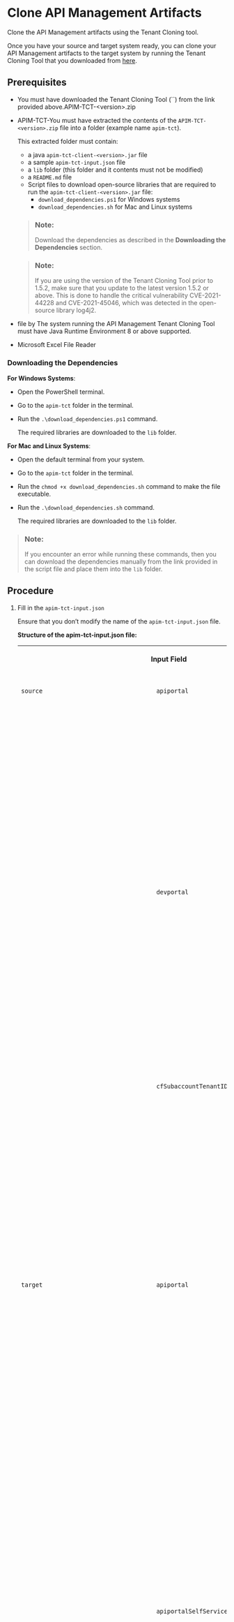 <!-- loio7abd887d54604e699543ef57c618c8d7 -->

# Clone API Management Artifacts

Clone the API Management artifacts using the Tenant Cloning tool.

Once you have your source and target system ready, you can clone your API Management artifacts to the target system by running the Tenant Cloning Tool that you downloaded from [here](https://help.sap.com/docs/link-disclaimer?site=https://repo1.maven.org/maven2/com/sap/apimgmt/apim-tct-sdk/1.7.2/apim-tct-sdk-1.7.2.zip).



<a name="loio7abd887d54604e699543ef57c618c8d7__section_fm2_zpd_4mb"/>

## Prerequisites

-   You must have downloaded the Tenant Cloning Tool \(``\) from the link provided above.APIM-TCT-<version\>.zip
-   APIM-TCT-You must have extracted the contents of the `APIM-TCT-<version>.zip` file into a folder \(example name `apim-tct`\).

    This extracted folder must contain:

    -   a java `apim-tct-client-<version>.jar` file
    -   a sample `apim-tct-input.json` file
    -   a `lib` folder \(this folder and it contents must not be modified\)
    -   a `README.md` file
    -   Script files to download open-source libraries that are required to run the `apim-tct-client-<version>.jar` file:
        -   `download_dependencies.ps1` for Windows systems
        -   `download_dependencies.sh` for Mac and Linux systems


    > ### Note:  
    > Download the dependencies as described in the **Downloading the Dependencies** section.

    > ### Note:  
    > If you are using the version of the Tenant Cloning Tool prior to 1.5.2, make sure that you update to the latest version 1.5.2 or above. This is done to handle the critical vulnerability CVE-2021-44228 and CVE-2021-45046, which was detected in the open-source library log4j2.

-   file by The system running the API Management Tenant Cloning Tool must have Java Runtime Environment 8 or above supported.
-   Microsoft Excel File Reader



### Downloading the Dependencies

**For Windows Systems**:

-   Open the PowerShell terminal.
-   Go to the `apim-tct` folder in the terminal.
-   Run the `.\download_dependencies.ps1` command.

    The required libraries are downloaded to the `lib` folder.


**For Mac and Linux Systems**:

-   Open the default terminal from your system.
-   Go to the `apim-tct` folder in the terminal.
-   Run the `chmod +x download_dependencies.sh` command to make the file executable.
-   Run the `.\download_dependencies.sh` command.

    The required libraries are downloaded to the `lib` folder.


> ### Note:  
> If you encounter an error while running these commands, then you can download the dependencies manually from the link provided in the script file and place them into the `lib` folder.



<a name="loio7abd887d54604e699543ef57c618c8d7__section_dnh_4sd_4mb"/>

## Procedure

1.  Fill in the `apim-tct-input.json`

    Ensure that you don’t modify the name of the `apim-tct-input.json` file.

    **Structure of the apim-tct-input.json file:**


    <table>
    <tr>
    <th valign="top" colspan="3">

    Input Field


    
    </th>
    <th valign="top">

    Data Type


    
    </th>
    <th valign="top">

    Required/Optional


    
    </th>
    <th valign="top">

    Description


    
    </th>
    </tr>
    <tr>
    <td valign="top" rowspan="7">
    
        source


    
    </td>
    <td valign="top" rowspan="3">
    
        apiportal


    
    </td>
    <td valign="top">
    
        ***url***


    
    </td>
    <td valign="top">
    
        String


    
    </td>
    <td valign="top">
    
        Required


    
    </td>
    <td valign="top">
    
        URL of the source API management, API portal in the Neo environment

    Example: `https://<application_name><provider_subaccount>-<consumer_subaccount>.<domain>`


    
    </td>
    </tr>
    <tr>
    <td valign="top">
    
        ***username***


    
    </td>
    <td valign="top">
    
        String


    
    </td>
    <td valign="top">
    
        Optional


    
    </td>
    <td valign="top">
    
        User ID having the ***APIPortal.Administrator*** role in the above subscription

    You’re prompted to enter these values while running the command in Step 3 if you have not already provided these details in the `apim-tct-input.json` file.


    
    </td>
    </tr>
    <tr>
    <td valign="top">
    
        ***password***


    
    </td>
    <td valign="top">
    
        String


    
    </td>
    <td valign="top">
    
        Optional


    
    </td>
    <td valign="top">
    
        Password of the above user

    You’re prompted to enter these values while running the command in Step 3 if you haven’t already provided these details in the `apim-tct-input.json` file.


    
    </td>
    </tr>
    <tr>
    <td valign="top" rowspan="3">
    
        devportal


    
    </td>
    <td valign="top">
    
        ***url***


    
    </td>
    <td valign="top">
    
        String


    
    </td>
    <td valign="top">
    
        Required


    
    </td>
    <td valign="top">
    
        URL of the source API Management, Developer Portal in the Neo environment

    Example: `https://<application_name><provider_subaccount>-<consumer_subaccount>.<domain>`


    
    </td>
    </tr>
    <tr>
    <td valign="top">
    
        ***username***


    
    </td>
    <td valign="top">
    
        String


    
    </td>
    <td valign="top">
    
        Optional


    
    </td>
    <td valign="top">
    
        User ID having the ***AuthGroup.API.Admin*** role in the above subscription

    You’re prompted to enter these values while running the command in Step 3 if you haven’t already provided these details in the `apim-tct-input.json` file.


    
    </td>
    </tr>
    <tr>
    <td valign="top">
    
        ***password***


    
    </td>
    <td valign="top">
    
        String


    
    </td>
    <td valign="top">
    
        Optional


    
    </td>
    <td valign="top">
    
        Password of the above user

    You’re prompted to enter these values while running the command in Step 3 if you haven’t already provided these details in the `apim-tct-input.json` file.


    
    </td>
    </tr>
    <tr>
    <td valign="top">
    
        cfSubaccountTenantID


    
    </td>
    <td valign="top">
    
        Supported values: "guid"


    
    </td>
    <td valign="top">
    
        String


    
    </td>
    <td valign="top">
    
        Optional


    
    </td>
    <td valign="top">
    
        This is the Tenant ID for your Cloud Foundry sub account where starter plan serivce instance is enabled.

    > ### Note:  
    > If you are migrating within the same subaccount, you are not required to add this parameter.
    > 
    > This parameter is mandatory if you are migrating to a Cloud Foundry subaccount, which is different from your existing starter plan subaccount.

    > ### Note:  
    > Navigate to the cockpit to fetch the Cloud Foundry Tenant ID for the subaccount where the starter plan service instance exists.![](images/Tenant_ID_293b582.png)


    
    </td>
    </tr>
    <tr>
    <td valign="top" rowspan="12">
    
        target


    
    </td>
    <td valign="top" rowspan="4">
    
        apiportal


    
    </td>
    <td valign="top">
    
        ***Url***


    
    </td>
    <td valign="top">
    
        String


    
    </td>
    <td valign="top">
    
        Required


    
    </td>
    <td valign="top">
    
        URL received during creation of the service key for API portal API access for the ***APIPortal.Administrator*** role

    To know more about creating the service key, see [API Access Plan for API Portal](../APIM-Initial-Setup/api-access-plan-for-api-portal-24a2c37.md).


    
    </td>
    </tr>
    <tr>
    <td valign="top">
    
        ***tokenUrl***


    
    </td>
    <td valign="top">
    
        String


    
    </td>
    <td valign="top">
    
        Required


    
    </td>
    <td valign="top">
    
        Token URL received during creation of the service key for API portal API access for the ***APIPortal.Administrator*** role

    To know more about creating the service key, see [API Access Plan for API Portal](../APIM-Initial-Setup/api-access-plan-for-api-portal-24a2c37.md).


    
    </td>
    </tr>
    <tr>
    <td valign="top">
    
        ***clientId***


    
    </td>
    <td valign="top">
    
        String


    
    </td>
    <td valign="top">
    
        Optional


    
    </td>
    <td valign="top">
    
        The client ID received during creation of the service key for API portal API access for the ***APIPortal.Administrator*** role

    You’re prompted to enter these values while running the command in Step 3 if you haven’t already provided these details in the `apim-tct-input.json` file.

    To know more about creating the service key, see [API Access Plan for API Portal](../APIM-Initial-Setup/api-access-plan-for-api-portal-24a2c37.md).


    
    </td>
    </tr>
    <tr>
    <td valign="top">
    
        ***clientSecret***


    
    </td>
    <td valign="top">
    
        String


    
    </td>
    <td valign="top">
    
        Optional


    
    </td>
    <td valign="top">
    
        The client secret received during creation of the service key for API portal API access for the ***APIPortal.Administrator*** role

    You’re prompted to enter these values while running the command in Step 3 if you haven’t already provided these details in the `apim-tct-input.json` file.

    To know more about creating the service key, see [API Access Plan for API Portal](../APIM-Initial-Setup/api-access-plan-for-api-portal-24a2c37.md).


    
    </td>
    </tr>
    <tr>
    <td valign="top" rowspan="4">
    
        apiportalSelfServiceAdmin


    
    </td>
    <td valign="top">
    
        ***Url***


    
    </td>
    <td valign="top">
    
        String


    
    </td>
    <td valign="top">
    
        Required


    
    </td>
    <td valign="top">
    
        URL received during creation of the service key for API portal API access for the ***APIManagement.SelfService.Administrator*** role.

    To know more about creating the service key, see [API Access Plan for API Portal](../APIM-Initial-Setup/api-access-plan-for-api-portal-24a2c37.md).


    
    </td>
    </tr>
    <tr>
    <td valign="top">
    
        ***tokenUrl***


    
    </td>
    <td valign="top">
    
        String


    
    </td>
    <td valign="top">
    
        Required


    
    </td>
    <td valign="top">
    
        Token URL received during creation of the service key for API portal API access for the ***APIManagement.SelfService.Administrator*** role.

    To know more about creating the service key, see [API Access Plan for API Portal](../APIM-Initial-Setup/api-access-plan-for-api-portal-24a2c37.md).


    
    </td>
    </tr>
    <tr>
    <td valign="top">
    
        ***clientId***


    
    </td>
    <td valign="top">
    
        String


    
    </td>
    <td valign="top">
    
        Optional


    
    </td>
    <td valign="top">
    
        The client ID received during creation of the service key for API portal API access for the ***APIManagement.SelfService.Administrator*** role.

    You’re prompted to enter these values while running the command in Step 3 if you haven’t already provided these details in the `apim-tct-input.json` file.

    To know more about creating the service key, see [API Access Plan for API Portal](../APIM-Initial-Setup/api-access-plan-for-api-portal-24a2c37.md).


    
    </td>
    </tr>
    <tr>
    <td valign="top">
    
        ***clientSecret***


    
    </td>
    <td valign="top">
    
        String


    
    </td>
    <td valign="top">
    
        Optional


    
    </td>
    <td valign="top">
    
        The client secret received during creation of the service key for API portal API access for the ***APIManagement.SelfService.Administrator*** role.

    You’re prompted to enter these values while running the command in Step 3 if you haven’t already provided these details in the `apim-tct-input.json` file.

    To know more about creating the service key, see [API Access Plan for API Portal](../APIM-Initial-Setup/api-access-plan-for-api-portal-24a2c37.md).


    
    </td>
    </tr>
    <tr>
    <td valign="top" rowspan="4">
    
        devportal


    
    </td>
    <td valign="top">
    
        ***url***


    
    </td>
    <td valign="top">
    
        String


    
    </td>
    <td valign="top">
    
        Required


    
    </td>
    <td valign="top">
    
        URL received during creation of the service key for Developer Portal API access for the ***AuthGroup.API.Admin*** role.

    See [API Access Plan for API business hub enterprise](../APIM-Initial-Setup/api-access-plan-for-api-business-hub-enterprise-dabee6e.md).


    
    </td>
    </tr>
    <tr>
    <td valign="top">
    
        ***tokenUrl***


    
    </td>
    <td valign="top">
    
        String


    
    </td>
    <td valign="top">
    
        Required


    
    </td>
    <td valign="top">
    
        Token url received during creation of the service key for API business hub enterprise API access for the ***AuthGroup.API.Admin*** role.

    To know more about creating the service key, see [API Access Plan for API business hub enterprise](../APIM-Initial-Setup/api-access-plan-for-api-business-hub-enterprise-dabee6e.md).


    
    </td>
    </tr>
    <tr>
    <td valign="top">
    
        ***clientId***


    
    </td>
    <td valign="top">
    
        String


    
    </td>
    <td valign="top">
    
        Optional


    
    </td>
    <td valign="top">
    
        The client ID received during creation of the service key for Developer Portal API access for the ***AuthGroup.API.Admin*** role.

    You’re prompted to enter these values while running the command in Step 3 if you haven’t already provided these details in the `apim-tct-input.json` file.

    To know more about creating the service key, see [API Access Plan for API business hub enterprise](../APIM-Initial-Setup/api-access-plan-for-api-business-hub-enterprise-dabee6e.md).


    
    </td>
    </tr>
    <tr>
    <td valign="top">
    
        ***clientSecret***


    
    </td>
    <td valign="top">
    
        String


    
    </td>
    <td valign="top">
    
        Optional


    
    </td>
    <td valign="top">
    
        The client secret received during creation of the service key for Developer Portal API access for the ***AuthGroup.API.Admin*** role.

    You’re prompted to enter these values while running the command in Step 3 if you haven’t already provided these details in the `apim-tct-input.json` file.

    To know more about creating the service key, see [API Access Plan for API business hub enterprise](../APIM-Initial-Setup/api-access-plan-for-api-business-hub-enterprise-dabee6e.md).


    
    </td>
    </tr>
    <tr>
    <td valign="top">
    
        skipApplicationKeySecretCloning


    
    </td>
    <td valign="top">
    
         


    
    </td>
    <td valign="top">
    
        Supported values: ***true/false***


    
    </td>
    <td valign="top">
    
        Boolean


    
    </td>
    <td valign="top">
    
        Optional


    
    </td>
    <td valign="top">
    
        -   The default value for skipApplicationKeySecretCloning is false.

        > ### Note:  
        > If you want to skip the cloning of Application Key and Secret in side by side migration, then set the ***“skipApplicationKeySecretCloning”*** flag to true.



    
    </td>
    </tr>
    <tr>
    <td valign="top">
    
        targetDestinationRefreshOnSwitchOver


    
    </td>
    <td valign="top">
    
         


    
    </td>
    <td valign="top">
    
        Supported values: ***true/false***


    
    </td>
    <td valign="top">
    
        Boolean


    
    </td>
    <td valign="top">
    
        Optional


    
    </td>
    <td valign="top">
    
        The default value for targetDestinationRefreshOnSwitchOver is false.

    > ### Note:  
    > Add this parameter to ensure that during the switchover stage the Tenant Cloning Tool waits for five minutes for the design time to connect to the runtime on the target API portal. If this parameter is not configured, the Tenant Cloning Tool will continue to execute the switchover without any delay.


    
    </td>
    </tr>
    <tr>
    <td valign="top" rowspan="2">
    
        clone


    
    </td>
    <td valign="top">
    
        skip-apiportal


    
    </td>
    <td valign="top">
    
        Supported values: ***true/false***


    
    </td>
    <td valign="top">
    
        Boolean


    
    </td>
    <td valign="top">
    
        Optional


    
    </td>
    <td valign="top">
    
        -   The default value for skip-apiportal is false, and API portal entities are cloned
    -   If you set the value for skip-apiportal to true, no cloning of the API portal entities takes place.


    
    </td>
    </tr>
    <tr>
    <td valign="top">
    
        skip-devportal


    
    </td>
    <td valign="top">
    
        Supported values: ***true/false***


    
    </td>
    <td valign="top">
    
        Boolean


    
    </td>
    <td valign="top">
    
        Optional


    
    </td>
    <td valign="top">
    
        -   The default value for skip-devportal is false, and Developer Portal entities are cloned.
    -   If you set the value for skip-devportal to true, no cloning of the Developer Portal entities takes place.


    
    </td>
    </tr>
    <tr>
    <td valign="top">
    
        stage


    
    </td>
    <td valign="top">
    
         


    
    </td>
    <td valign="top">
    
        Supported values: ***"DEFAULT" | "SWITCHOVER***


    
    </td>
    <td valign="top">
    
        string


    
    </td>
    <td valign="top">
    
        Optional


    
    </td>
    <td valign="top">
    
        The supported values for this parameter is either default or switchover.


    
    </td>
    </tr>
    </table>
    
    \*\*\* apiportalSelfServiceAdmin This input field is mandatory for Starter Plan migration.

    \*\*\* API portal credentials for source and target for all scenarios are mandatory.

    > ### Remember:  
    > For the clone input attribute:
    > 
    > -   Both skip-apiportal and skip-devportal are set to false by default, so, API portal entities are cloned first, followed by Developer Portal entities.
    > -   If both skip-apiportal and skip-devportal are set to true, no cloning takes place.
    > -   If skip-apiportal is set to false, but skip-devportal is set to true, then only the API portal entities are cloned.
    > -   If skip-apiportal is set to true, but skip-devportal to false, then only Developer Portal entities are cloned and cloning for entities \(like applications\) may fail, pertaining to nonavailability of dependent entity \(like API Product\) in Developer Portal.

    Sample configuration:

    ```
    {
        "source": {
            "apiportal": {
                "url": "<URL of Source (Neo based) API Portal>",
                "username": "<user id having APIPortal.Administrator role in above subscription>",
                "password": "<password of the above user>"
            },
            "devportal": {
                "url": "<URL of Source (Neo based) Developer Portal>",
                "username": "<user id having AuthGroup.API.Admin role in above subscription>",
                "password": "<password of the above user>"
            },
            "cfSubaccountTenantID": "1d1b3316-cf22-44b5-973f-d2d8a132444a"
        },
       
        "target": {
            "apiportal": {
                "url": "<url received during service key creation for API Portal's API Access for APIPortal.Administrator role>",
                "tokenUrl": "<token url received during service key creation for API Portal's API Access for APIPortal.Administrator role>",
                "clientId": "<clientId received during service key creation for API Portal's API Access for APIPortal.Administrator role>",
                "clientSecret": "<clientSecret received during service key creation for API Portal's API Access for APIPortal.Administrator role>"
            },
            "apiportalSelfServiceAdmin": {
                "url": "<url received during service key creation for API Portal's API Access for APIManagement.SelfService.Administrator role>",
                "tokenUrl": "<token url received during service key creation for API Portal's API Access for APIManagement.SelfService.Administrator role>",
                "clientId": "<clientId received during service key creation for API Portal's API Access for APIManagement.SelfService.Administrator role>",
                "clientSecret": "<clientSecret received during service key creation for API Portal's API Access for APIManagement.SelfService.Administrator role>"
            },
     
            "devportal": {
                "url": "<url received during service key creation for Developer Portal's API Access for AuthGroup.API.Admin role>",
                "tokenUrl": "<token url received during service key creation for Developer Portal's API Access for AuthGroup.API.Admin role>",
                "clientId": "<clientId received during service key creation for Developer Portal's API Access for AuthGroup.API.Admin role>",
                "clientSecret": "<clientSecret received during service key creation for  Developer Portal's API Access for AuthGroup.API.Admin role>"
            }
        },
    
       “skipApplicationKeySecretCloning” : <false|true>,
               
       "clone": {
                "skip-apiportal": <false|true> ,
                "skip-devportal": <false|true> 
            },
       "stage": <"DEFAULT" | "SWITCHOVER">
    
    }
    ```

2.  Run the following commands from your Java command-line interface to verify the setup and check the version of the tool. This is an optional step.
    -   To verify the setup:

        `java -jar apim-tct-client-<version>.jar verify`

    -   To check the version of the tenant cloning tool you’re using:

        `java -jar apim-tct-client-<version>.jar version`


3.  To begin the cloning process, run the following command from your Java command-line interface:

    `java -jar apim-tct-client-<version>.jar`

    **Result**

    Your API Management entities are now cloned to your target system.

    An excel file named `apimtct-output.xlsx` and a log file named `apimtct-logs.log` are generated in the same folder where the .jar file is present.

    The status of each cloned entity is stored in a separate worksheet within the output excel file.

    **Structure of a Worksheet Within apimtct-output.xlsx File**


    <table>
    <tr>
    <th valign="top">

    Column


    
    </th>
    <th valign="top">

    Description


    
    </th>
    </tr>
    <tr>
    <td valign="top">
    
        ID


    
    </td>
    <td valign="top">
    
        Entity ID


    
    </td>
    </tr>
    <tr>
    <td valign="top">
    
        Name


    
    </td>
    <td valign="top">
    
        Entity name


    
    </td>
    </tr>
    <tr>
    <td valign="top">
    
        Type


    
    </td>
    <td valign="top">
    
        Entity type


    
    </td>
    </tr>
    <tr>
    <td valign="top">
    
        Script Execution Timestamp \(UTC\)


    
    </td>
    <td valign="top">
    
        Script execution time in UTC


    
    </td>
    </tr>
    <tr>
    <td valign="top">
    
        Artifact’s Last Modified Timestamp \(UTC\)


    
    </td>
    <td valign="top">
    
        Last modified time of the entity in the source API Management system \(UTC\)


    
    </td>
    </tr>
    <tr>
    <td valign="top">
    
        STATUS


    
    </td>
    <td valign="top">
    
        Migration Status:

    -   SUCCESS \(Entity successfully cloned\)
    -   FAILURE \(Entity failed to clone\)
    -   SKIPPED \(Cloning of Entity skipped\)


    
    </td>
    </tr>
    </table>
    
    You can view the status of the cloned artifacts in the `apimtct-output.xlsx` file or in the `apimtct-logs.log` file.

    > ### Note:  
    > -   Ensure that the `apimtct-output.xlsx` file isn’t open while you run the script.
    > -   It’s recommended that you don’t modify the `apimtct-output.xlsx` file.

    **Troubleshooting During Cloning**:

    -   If the Tenant Cloning Tool shuts down unexpectedly, restart and try again.

        If the tool throws an error repeatedly while running, you can report the incident or error on the component OPU-API-OD-DT through the [SAP Support Portal](https://support.sap.com/en/index.html).





<a name="loio7abd887d54604e699543ef57c618c8d7__section_db1_4td_4mb"/>

## Next Steps

After the cloning process completes, you must perform the tasks mentioned in the ***User Actions*** worksheet within the output excel file `apimtct-output.xlsx`.

To know more about what actions you must take, see the **User Actions** section in [Post Cloning Tasks](post-cloning-tasks-116d82c.md).

To know more about the entities that are cloned and the entities that aren’t cloned, see [Cloned and Uncloned Entities](cloned-and-uncloned-entities-8973ca0.md).

